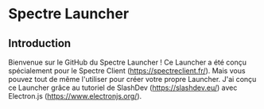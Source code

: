 # Spectre Launcher

## Introduction

Bienvenue sur le GitHub du Spectre Launcher ! Ce Launcher a été conçu spécialement pour le Spectre Client (https://spectreclient.fr/). Mais vous pouvez tout de même l'utiliser pour créer votre propre Launcher.
J'ai conçu ce Launcher grâce au tutoriel de SlashDev (https://slashdev.eu/) avec Electron.js (https://www.electronjs.org/).
